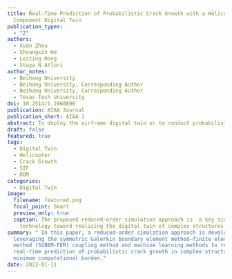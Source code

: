 ```yaml
---
title: Real-Time Prediction of Probabilistic Crack Growth with a Helicopter
  Component Digital Twin
publication_types:
  - "2"
authors:
  - Xuan Zhou
  - Shuangxin He
  - Leiting Dong
  - Staya N Atluri
author_notes:
  - Beihang University
  - Beihang University, Corresponding Author
  - Beihang University, Corresponding Author
  - Texas Tech University
doi: 10.2514/1.J060890
publication: AIAA Journal
publication_short: AIAA J
abstract: To deploy the airframe digital twin or to conduct probabilistic evaluations of the remaining life of a structural component, a (near) real-time crack-growth simulation method is critical. In this paper, a reduced-order simulation approach is developed to achieve this goal by leveraging two methods. On the one hand, the symmetric Galerkin boundary element method–finite element method (SGBEM-FEM) coupling method is combined with parametric modeling to generate the database of computed stress intensity factors for cracks with various sizes/shapes in a complex structural component, by which hundreds of samples are automatically simulated within a day. On the other hand, machine learning methods are applied to establish the relation between crack sizes/shapes and crack-front stress intensity factors. By combining the reduced-order computational model with load inputs and fatigue growth laws, a real-time prediction of probabilistic crack growth in complex structures with minimum computational burden is realized. In an example of a round-robin helicopter component, even though the fatigue crack growth is simulated cycle by cycle, the simulation is faster than real-time (as compared with the physical test). The proposed approach is a key simulation technology toward realizing the digital twin of complex structures, which further requires fusion of model predictions with flight/inspection/monitoring data.
draft: false
featured: true
tags:
  - Digital Twin
  - Helicopter
  - Crack Growth
  - SIF
  - ROM
categories:
  - Digital Twin
image:
  filename: featured.png
  focal_point: Smart
  preview_only: true
  caption: The proposed reduced-order simulation approach is  a key simulation
    technology toward realizing the digital twin of complex structures
summary: " In this paper, a reduced-order simulation approach is developed by
  leveraging the symmetric Galerkin boundary element method–finite element
  method (SGBEM-FEM) coupling method and machine learning methods to realize a
  real-time prediction of probabilistic crack growth in complex structures with
  minimum computational burden."
date: 2022-01-11
---
```

